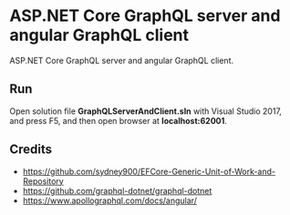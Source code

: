 # ASP.NET Core GraphQL server and angular GraphQL client

ASP.NET Core GraphQL server and angular GraphQL client. 

## Run
Open solution file **GraphQLServerAndClient.sln** with Visual Studio 2017, and press F5, and then open browser at **localhost:62001**. 

## Credits
* https://github.com/sydney900/EFCore-Generic-Unit-of-Work-and-Repository
* https://github.com/graphql-dotnet/graphql-dotnet
* https://www.apollographql.com/docs/angular/
